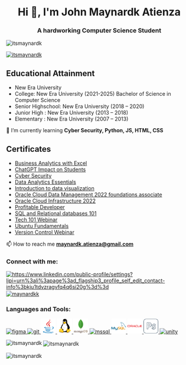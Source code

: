 <h1 align="center">Hi 👋, I'm John Maynardk Atienza</h1>
<h3 align="center">A hardworking Computer Science Student</h3>

<p align="left"> <img src="https://komarev.com/ghpvc/?username=itsmaynardk&label=Profile%20views&color=0e75b6&style=flat" alt="itsmaynardk" /> </p>

<p align="left"> <a href="https://github.com/ryo-ma/github-profile-trophy"><img src="https://github-profile-trophy.vercel.app/?username=itsmaynardk" alt="itsmaynardk" /></a> </p>

   ## Educational Attainment
   - New Era University
   - College: New Era University (2021-2025) Bachelor of Science in Computer Science
   - Senior Highschool: New Era University (2018 – 2020)
   - Junior High 	: New Era University (2013 – 2018)
   - Elementary 	: New Era University (2007 – 2013) 	
   

🌱 I’m currently learning **Cyber Security, Python, JS, HTML, CSS**
   ## Certificates
- [Business Analytics with Excel](https://drive.google.com/file/d/1nKNjl79L-TV3EmObkgz9yeUjMneCMXp7/view?usp=sharing)
- [ChatGPT Impact on Students](https://drive.google.com/file/d/1yl3ORQY00SsOGw12MTegMA0KO3KV2LGw/view?usp=sharing)
- [Cyber Security](https://drive.google.com/file/d/1oS3jbNm_3sEtwmgwqGaVaY2qcVK97iPw/view?usp=sharing)
- [Data Analytics Essentials](https://drive.google.com/file/d/1RUsyDiSsqNAK0Y97LK6vlb-Kf9kAqUli/view?usp=sharing)
- [Introduction to data visualization](https://drive.google.com/file/d/1DhsGSbCAI3-CGH2K_Hfr67D8hSm6zziE/view?usp=sharing)
- [Oracle Cloud Data Management 2022 foundations associate](https://drive.google.com/file/d/1AqQNdYjfn35Y_BvgDID_69FggAgHVwcK/view?usp=sharing)
- [Oracle Cloud Infrastructure 2022](https://drive.google.com/file/d/1vkA-I068KFChWC3aMNF4Lxj96ficf0Po/view?usp=sharing)
- [Profitable Developer](https://drive.google.com/file/d/1IJLURBtGE5aD_AZkzTGGOKkvY5RuOGzy/view?usp=sharing)
- [SQL and Relational databases 101](https://drive.google.com/file/d/1zgxK12UYkGCmlrQCQ3vyt58hf8MzXWtH/view?usp=sharing)
- [Tech 101 Webinar](https://drive.google.com/file/d/1GyfvhgCB-EXATCCJ-WmtkFgNipHOo0hS/view?usp=sharing)
- [Ubuntu Fundamentals](https://drive.google.com/file/d/1RhiZL-hei0cIQtQivqwF87w8NtmC6Ivw/view?usp=sharing)
- [Version Control Webinar](https://drive.google.com/file/d/1k_FLfp7x_Yx00dXy9NQGHu3ihUcXqrSY/view?usp=sharing)

📫 How to reach me **maynardk.atienza@gmail.com**

<h3 align="left">Connect with me:</h3>
<p align="left">
<a href="https://linkedin.com/in/https://www.linkedin.com/public-profile/settings?lipi=urn%3ali%3apage%3ad_flagship3_profile_self_edit_contact-info%3bkju1tdvzragvfq4q6si20g%3d%3d" target="blank"><img align="center" src="https://raw.githubusercontent.com/rahuldkjain/github-profile-readme-generator/master/src/images/icons/Social/linked-in-alt.svg" alt="https://www.linkedin.com/public-profile/settings?lipi=urn%3ali%3apage%3ad_flagship3_profile_self_edit_contact-info%3bkju1tdvzragvfq4q6si20g%3d%3d" height="30" width="40" /></a>
<a href="https://fb.com/maynardkk" target="blank"><img align="center" src="https://raw.githubusercontent.com/rahuldkjain/github-profile-readme-generator/master/src/images/icons/Social/facebook.svg" alt="maynardkk" height="30" width="40" /></a>
</p>

<h3 align="left">Languages and Tools:</h3>
<p align="left"> <a href="https://www.figma.com/" target="_blank" rel="noreferrer"> <img src="https://www.vectorlogo.zone/logos/figma/figma-icon.svg" alt="figma" width="40" height="40"/> </a> <a href="https://git-scm.com/" target="_blank" rel="noreferrer"> <img src="https://www.vectorlogo.zone/logos/git-scm/git-scm-icon.svg" alt="git" width="40" height="40"/> </a> <a href="https://www.java.com" target="_blank" rel="noreferrer"> <img src="https://raw.githubusercontent.com/devicons/devicon/master/icons/java/java-original.svg" alt="java" width="40" height="40"/> </a> <a href="https://www.linux.org/" target="_blank" rel="noreferrer"> <img src="https://raw.githubusercontent.com/devicons/devicon/master/icons/linux/linux-original.svg" alt="linux" width="40" height="40"/> </a> <a href="https://www.mongodb.com/" target="_blank" rel="noreferrer"> <img src="https://raw.githubusercontent.com/devicons/devicon/master/icons/mongodb/mongodb-original-wordmark.svg" alt="mongodb" width="40" height="40"/> </a> <a href="https://www.microsoft.com/en-us/sql-server" target="_blank" rel="noreferrer"> <img src="https://www.svgrepo.com/show/303229/microsoft-sql-server-logo.svg" alt="mssql" width="40" height="40"/> </a> <a href="https://www.mysql.com/" target="_blank" rel="noreferrer"> <img src="https://raw.githubusercontent.com/devicons/devicon/master/icons/mysql/mysql-original-wordmark.svg" alt="mysql" width="40" height="40"/> </a> <a href="https://www.oracle.com/" target="_blank" rel="noreferrer"> <img src="https://raw.githubusercontent.com/devicons/devicon/master/icons/oracle/oracle-original.svg" alt="oracle" width="40" height="40"/> </a> <a href="https://www.photoshop.com/en" target="_blank" rel="noreferrer"> <img src="https://raw.githubusercontent.com/devicons/devicon/master/icons/photoshop/photoshop-line.svg" alt="photoshop" width="40" height="40"/> </a> <a href="https://unity.com/" target="_blank" rel="noreferrer"> <img src="https://www.vectorlogo.zone/logos/unity3d/unity3d-icon.svg" alt="unity" width="40" height="40"/> </a> </p>

<p><img align="left" src="https://github-readme-stats.vercel.app/api/top-langs?username=itsmaynardk&show_icons=true&locale=en&layout=compact" alt="itsmaynardk" /></p>

<p>&nbsp;<img align="center" src="https://github-readme-stats.vercel.app/api?username=itsmaynardk&show_icons=true&locale=en" alt="itsmaynardk" /></p>

<p><img align="center" src="https://github-readme-streak-stats.herokuapp.com/?user=itsmaynardk&" alt="itsmaynardk" /></p>
